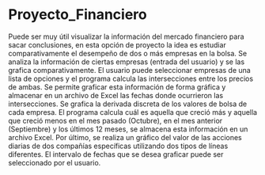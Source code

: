 # Proyecto_Financiero
 Puede ser muy útil visualizar la información del mercado financiero para sacar conclusiones, en esta opción de proyecto la idea es estudiar comparativamente el desempeño de dos o más empresas en la bolsa. Se analiza la información de ciertas empresas (entrada del usuario) y se las grafica comparativamente. El usuario puede seleccionar empresas de una lista de opciones y el programa calcula las intersecciones entre los precios de ambas. Se permite graficar esta información de forma gráfica y almacenar en un archivo de Excel las fechas donde ocurrieron las intersecciones. Se grafica la derivada discreta de los valores de bolsa de cada empresa. El programa calcula cuál es aquella que creció más y aquella que creció menos en el mes pasado (Octubre), en el mes anterior (Septiembre) y los últimos 12 meses, se almacena esta información en un archivo Excel.  Por último, se realiza un gráfico del valor de las acciones diarias de dos compañías específicas utilizando dos tipos de líneas diferentes. El intervalo de fechas que se desea graficar puede ser seleccionado por el usuario.
